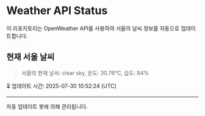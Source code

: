 
# Weather API Status

이 리포지토리는 OpenWeather API를 사용하여 서울의 날씨 정보를 자동으로 업데이트합니다.

## 현재 서울 날씨
> 서울의 현재 날씨: clear sky, 온도: 30.76°C, 습도: 84%

⏳ 업데이트 시간: 2025-07-30 10:52:24 (UTC)

---
자동 업데이트 봇에 의해 관리됩니다.
